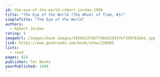 ```yaml
---
id: the-eye-of-the-world-robert-jordan-1990
title: "The Eye of the World (The Wheel of Time, #1)"
simpleTitle: "The Eye of the World"
authors:
  - Robert Jordan
rating: 5
imageUrl: /images/book-images/426bb23fbb77bbb925937ef359f63b41.jpg
link: https://www.goodreads.com/book/show/228665
lists:
  - read
pages: 814
publisher: Tor Books
yearPublished: 1990
---
```


